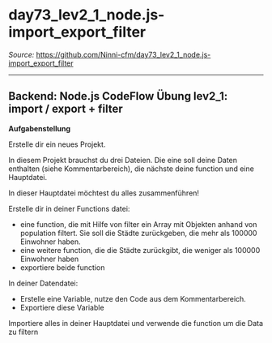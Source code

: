 # day73_lev2_1_node.js-import_export_filter

_Source:_ https://github.com/Ninni-cfm/day73_lev2_1_node.js-import_export_filter

---

## Backend: Node.js CodeFlow Übung lev2_1: import / export + filter

**Aufgabenstellung**

Erstelle dir ein neues Projekt.

In diesem Projekt brauchst du drei Dateien. Die eine soll deine Daten enthalten (siehe Kommentarbereich), die nächste deine function und eine Hauptdatei.

In dieser Hauptdatei möchtest du alles zusammenführen!

Erstelle dir in deiner Functions datei:

-   eine function, die mit Hilfe von filter ein Array mit Objekten anhand von population filtert. Sie soll die Städte zurückgeben, die mehr als 100000 Einwohner haben.
-   eine weitere function, die die Städte zurückgibt, die weniger als 100000 Einwohner haben
-   exportiere beide function

In deiner Datendatei:

-   Erstelle eine Variable, nutze den Code aus dem Kommentarbereich.
-   Exportiere diese Variable

Importiere alles in deiner Hauptdatei und verwende die function um die Data zu filtern
